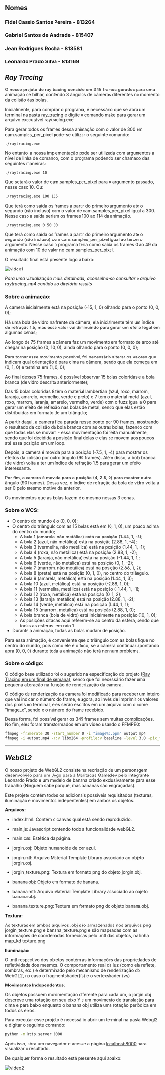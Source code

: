 ## Nomes

### Fidel Cassio Santos Pereira - 813264

### Gabriel Santos de Andrade - 815407

### Jean Rodrigues Rocha - 813581

### Leonardo Prado Silva - 813169


## _Ray Tracing_

O nosso projeto de ray tracing consiste em 345 frames gerados para uma animação de bilhar, contendo 3 ângulos de câmeras diferentes no momento da colisão das bolas.

Inicialmente, para compilar o programa, é necessário que se abra um terminal na pasta ray_tracing e digite o comando make para gerar um arquivo executável raytracing.exe

Para gerar todos os frames dessa animação com o valor de 300 em cam.samples_per_pixel pode-se utilizar o seguinte comando:

```bash
./raytracing.exe
```


No entanto, a nossa implementação pode ser utilizada com argumentos a nível de linha de comando, com o programa podendo ser chamado das seguintes maneiras:

```bash
./raytracing.exe 10
```


Que setará o valor de cam.samples_per_pixel para o argumento passado, nesse caso 10. Ou:

```bash
./raytracing.exe 100 115
```


Que terá como saída os frames a partir do primeiro argumento até o segundo (não incluso) com o valor de cam.samples_per_pixel igual a 300. Nesse caso a saída seriam os frames 100 ao 114 da animação.

```bash
./raytracing.exe 0 50 10
```


Que terá como saída os frames a partir do primeiro argumento até o segundo (não incluso) com cam.samples_per_pixel igual ao terceiro argumento. Nesse caso o programa teria como saída os frames 0 ao 49 da animação com 10 de valor no cam.samples_per_pixel.

O resultado final está presente logo a baixo:

![video1](./results/raytracing.gif)

_Para uma vizualização mais detalhada, aconselha-se consultar o arquivo raytracing.mp4 contido no diretório results_

### Sobre a animação:

A camera inicialmente está na posição (-15, 1, 0) olhando para o ponto (0, 0, 0);

Há uma bola de vidro na frente da câmera, ela inicialmente têm um índice de refração 1.5, mas esse valor vai diminuindo para gerar um efeito legal em algumas cenas;

Ao longo de 75 frames a câmera faz um movimento em formato de arco até chegar na posição (0, 10, 0), ainda olhando para o ponto (0, 0, 0);

Para tornar esse movimento possível, foi necessário alterar os valores que indicam qual orientação é para cima na câmera, sendo que ela começa em (0, 1, 0) e termina em (1, 0, 0);

Ao final desses 75 frames, é possível observar 15 bolas coloridas e a bola branca (de vidro descrita anteriormente);

Das 15 bolas coloridas 8 têm o material lambertian (azul, roxo, marrom, laranja, amarelo, vermelho, verde e preto) e 7 tem o material metal (azul, roxo, marrom, laranja, amarelo, vermelho, verde) com o fuzz igual a 0 para gerar um efeito de reflexão nas bolas de metal, sendo que elas estão distribuidas em formato de um triângulo;

A partir daqui, a camera fica parada nesse ponto por 90 frames, mostrando o resultado da colisão da bola branca com as outras bolas, fazendo com que todas elas se movam - essa movimentação foi feita manualmente, sendo que foi decidida a posição final delas e elas se movem aos poucos até essa posição em um loop.

Depois, a camera é movida para a posição (-7.5, 1, -4) para mostrar os efeitos da colisão por outro ângulo (90 frames). Além disso, a bola branca (de vidro) volta a ter um índice de refração 1.5 para gerar um efeito interessante.

Por fim, a camera é movida para a posição (4, 2.5, 0) para mostrar outra ângulo (90 frames). Dessa vez, o índice de refração da bola de vidro volta a ser 0 pelo mesmo motivo da anterior.

Os movimentos que as bolas fazem é o mesmo nessas 3 cenas.

### Sobre o WCS:

- O centro do mundo é o (0, 0, 0);
- O centro do triângulo com as 15 bolas está em (0, 1, 0), um pouco acima do centro do mundo;
  - A bola 1 (amarela, não metálica) está na posição (1.44, 1, -3);
  - A bola 2 (azul, não metálica) está na posição (2.88, 1, -4);
  - A bola 3 (vermelha, não metálica) está na posição (1.44, 1, -1);
  - A bola 4 (roxa, não metálica) está na posição (2.88, 1, -2);
  - A bola 5 (laranja, não metálica) está na posição (-1.44, 1, 1);
  - A bola 6 (verde, não metálica) está na posição (0, 1, -2);
  - A bola 7 (marrom, não metálica) está na posição (2.88, 1, 2);
  - A bola 8 (preta) está na posição (0, 1, 0), no centro do triângulo.
  - A bola 9 (amarela, metálica) está na posição (1.44, 1, 3);
  - A bola 10 (azul, metálica) está na posição (-2.88, 1, 0);
  - A bola 11 (vermelha, metálica) está na posição (-1.44, 1, -1);
  - A bola 12 (roxa, metálica) está na posição (0, 1, 2);
  - A bola 13 (laranja, metálica) está na posição (2.88, 1, -2);
  - A bola 14 (verde, metálica) está na posição (1.44, 1, 1);
  - A bola 15 (marrom, metálica) está na posição (2.88, 1, 0);
  - A bola branca (bola de vidro) está inicialmente na posição (10, 1, 0);
  - As posições citadas aqui referem-se ao centro da esfera, sendo que todas as esferas tem raio 1.
- Durante a animação, todas as bolas mudam de posição.

Para essa animação, é conveniente que o triângulo com as bolas fique no centro do mundo, pois como ele é o foco, se a câmera continuar apontando apra (0, 0, 0) durante toda a animação não terá nenhum problema.

### Sobre o código:

O código base utilizado foi o sugerido na especificação do projeto ([Ray Tracing em um final de semana](https://raytracing.github.io/books/RayTracingInOneWeekend.html)), sendo que foi necessário fazer uma pequena alteração na função de renderização da camera.

O código de renderização da camera foi modificado para receber um inteiro que vai indicar o número do frame, e agora, ao invés de imprimir os valores dos pixels no terminal, eles serão escritos em um arquivo com o nome "image_x", sendo x o número do frame recebido.

Dessa forma, foi possível gerar os 345 frames sem muitas complicações. No fim, eles foram transformados em um vídeo usando o FFMPEG:

```bash
ffmpeg -framerate 30 -start_number 0 -i "image%d.ppm" output.mp4
ffmpeg -i output.mp4 -c:v libx264 -profile:v baseline -level 3.0 -pix_fmt yuv420p raytracing.mp4
```

---


## _WebGL2_

O nosso projeto de WebGL2 consiste na recriação de um personagem desenvolvido para um [Jogo](https://asteriskoobelisko.itch.io/umjogo-to-mal-feito-que-eu-fui-puxado-para-dentro-dele-e-no-sei-o-que-eu-estoufa) para a Maritacas Gamedev pelo integrante Leonardo Prado e um modelo de banana criado exclusivamente para esse trabalho (Ninguém sabe porquê, mas bananas são engraçadas).

Este projeto contém todos os adicionais possíveis requisitados (texturas, iluminação e movimentos indepententes) em ambos os objetos.

**Arquivos:**

- index.html: Contém o canvas qual está sendo reproduzido.

- main.js: Javascript contendo todo a funcionalidade webGL2.

- main.css: Estética da página.

- jorgin.obj: Objeto humanoide de cor azul.

- jorgin.mtl: Arquivo Material Template Library associado ao objeto jorgin.obj.

- jorgin_texture.png: Textura em formato png do objeto jorgin.obj.

- banana.obj: Objeto em formato de banana.

- banana.mtl: Arquivo Material Template Library associado ao objeto banana.obj.

- banana_texture.png: Textura em formato png do objeto banana.obj.


**Textura:**

As texturas em ambos arquivos .obj são armazenados nos arquivos png jorgin_texture.png e banana_texture.png e são mapeadas com as informações de coordenadas fornecidas pelo .mtl dos objetos, na linha map_kd texture.png

**Iluminação:**

O .mtl respectivo dos objetos contém as informações das propriedades de refletividade dos mesmos. O comportamento real da luz (como ela reflete, sombras, etc.) é determinado pelo mecanismo de renderização do WebGL2, no caso o fragmentshader(fs) e o vertexshader (vs)

**Movimentos Independentes:**

Os objetos possuem movimentação diferente para cada um, o jorgin.obj descreve uma rotação em seu eixo Y e um movimento de translação para cima e para baixo enquanto o banana.obj utiliza uma rotação periódica em todos os eixos.

Para executar esse projeto é necessário abrir um terminal na pasta Webgl2 e digitar o seguinte comando:

```bash
python -m http.server 8000
```


Após isso, abra um navegador e acesse a página [localhost:8000](http://localhost:8000/) para visualizar o resultado.

De qualquer forma o resultado está presente aqui abaixo:

![video2](./results/webgl.gif)